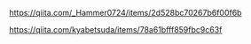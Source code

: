https://qiita.com/_Hammer0724/items/2d528bc70267b6f00f6b

https://qiita.com/kyabetsuda/items/78a61bfff859fbc9c63f
